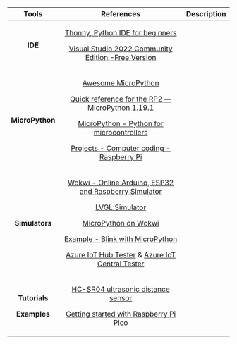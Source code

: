 ﻿|Tools|**References**|**Description**|
| :-: | :-: | :-: |
|<p></p><p>**IDE**</p>|<p>[Thonny, Python IDE for beginners](https://thonny.org/)</p><p>[Visual Studio 2022 Community Edition -Free Version](https://visualstudio.microsoft.com/vs/community/)</p>||
|<p></p><p></p><p>**MicroPython**</p>|<p>[Awesome MicroPython](https://awesome-micropython.com/)</p><p>[Quick reference for the RP2 — MicroPython 1.19.1](https://docs.micropython.org/en/latest/rp2/quickref.html)</p><p>[MicroPython - Python for microcontrollers](https://micropython.org/download/rp2-pico-w/)</p><p>[Projects - Computer coding - Raspberry Pi](https://projects.raspberrypi.org/en/projects/get-started-pico-w/2)</p><p></p>||
|<p></p><p></p><p>**Simulators**</p>|<p>[Wokwi - Online Arduino, ESP32 and Raspberry Simulator](https://wokwi.com/)</p><p>[LVGL Simulator](https://docs.lvgl.io/master/examples.html)</p><p>[MicroPython on Wokwi](https://docs.wokwi.com/guides/micropython)</p><p>[Example - Blink with MicroPython](https://wokwi.com/projects/300504213470839309) </p><p>[Azure IoT Hub Tester](https://www.codeproject.com/articles/1173356/Azure-IoT-Hub-Tester)  &   [Azure IoT Central Tester](https://www.codeproject.com/Articles/5322753/Azure-IoT-Central-Tester)</p>||
|<p></p><p>**Tutorials** </p><p>**Examples**</p>|<p>[HC-SR04 ultrasonic distance sensor](https://www.freva.com/hc-sr04-ultrasonic-distance-sensor-with-raspberry-pi-pico/)</p><p>[Getting started with Raspberry Pi Pico](https://projects.raspberrypi.org/en/projects?software%5B%5D=micropython)</p><p></p><p></p><p></p>||

